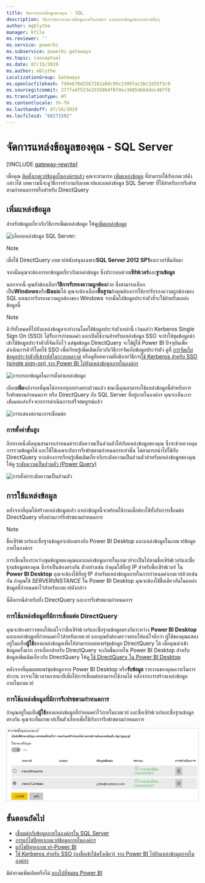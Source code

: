 ```yaml
---
title: จัดการแหล่งข้อมูลของคุณ - SQL
description: วิธีการจัดการเกตเวย์ข้อมูลภายในองค์กร และแหล่งข้อมูลของเกตเวย์นั้นๆ
author: mgblythe
manager: kfile
ms.reviewer: ''
ms.service: powerbi
ms.subservice: powerbi-gateways
ms.topic: conceptual
ms.date: 07/15/2019
ms.author: mblythe
LocalizationGroup: Gateways
ms.openlocfilehash: 7d9e670d2567181a0dc99c23997ac3bc2d35f3c9
ms.sourcegitcommit: 277fadf523e2555004f074ec36054bbddec407f8
ms.translationtype: HT
ms.contentlocale: th-TH
ms.lasthandoff: 07/16/2019
ms.locfileid: "68271592"
---
```

# <a name="manage-your-data-source---sql-server"></a>จัดการแหล่งข้อมูลของคุณ - SQL Server

[!INCLUDE [gateway-rewrite](includes/gateway-rewrite.md)]

เมื่อคุณ [ติดตั้งเกตเวย์ข้อมูลในองค์กรแล้ว](/data-integration/gateway/service-gateway-install) คุณจะสามารถ [เพิ่มแหล่งข้อมูล](service-gateway-data-sources.md#add-a-data-source) ที่สามารถใช้กับเกตเวย์ดังกล่าวได้ บทความนี้จะดูวิธีการทำงานกับเกตเวย์และแหล่งข้อมูล SQL Server ที่ใช้สำหรับการรีเฟรชตามกำหนดการหรือสำหรับ DirectQuery

## <a name="add-a-data-source"></a>เพิ่มแหล่งข้อมูล

สำหรับข้อมูลเกี่ยวกับวิธีการเพิ่มแหล่งข้อมูล ให้ดู[เพิ่มแหล่งข้อมูล](service-gateway-data-sources.md#add-a-data-source)

![เลือกแหล่งข้อมูล SQL Server:](media/service-gateway-enterprise-manage-sql/datasourcesettings2.png)

> [!NOTE]
> เมื่อใช้ DirectQuery เกตเวย์สนับสนุนเฉพาะ**SQL Server 2012 SP1**และเวอร์ชันถัดมา

จากนั้นคุณจะต้องกรอกข้อมูลเกี่ยวกับแหล่งข้อมูล ซึ่งประกอบด้วย**เซิร์ฟเวอร์**และ**ฐานข้อมูล**  

นอกจากนี้ คุณยังต้องเลือก**วิธีการรับรองความถูกต้อง**ด้วย ซึ่งสามารถเลือกเป็น**Windows**หรือ**Basic**ได้ คุณจะต้องเลือก**พื้นฐาน**ถ้าคุณต้องการใช้การรับรองความถูกต้องของ SQL แทนการรับรองความถูกต้องของ Windows จากนั้นใส่ข้อมูลประจำตัวที่จะใช้สำหรับแหล่งข้อมูลนี้

> [!NOTE]
> คิวรีทั้งหมดที่ไปยังแหล่งข้อมูลจะทำงานโดยใช้ข้อมูลประจำตัวเหล่านี้ เว้นแต่ว่า Kerberos Single Sign On (SSO) ได้รัับการกำหนดค่า และเปิดใช้งานสำหรับแหล่งข้อมูล SSO จะทำให้ชุดข้อมูลนำเข้าใช้ข้อมูลประจำตัวที่จัดเก็บไว้ แต่ชุดข้อมูล DirectQuery จะใช้ผู้ใช้ Power BI ปัจจุบันเพื่อดำเนินการคิวรีโดยใช้ SSO เพื่อเรียนรู้เพิ่มเติมเกี่ยวกับวิธีการจัดเก็บข้อมูลประจำตัว ดูที่ [การจัดเก็บข้อมูลประจำตัวที่เข้ารหัสในระบบคลาวด์](service-gateway-data-sources.md#storing-encrypted-credentials-in-the-cloud) หรือดูที่บทความที่อธิบายวิธีการ[ใช้ Kerberos สำหรับ SSO (single sign-on) จาก Power BI ไปยังแหล่งข้อมูลภายในองค์กร](service-gateway-sso-kerberos.md)

![การกรอกข้อมูลในการตั้งค่าแหล่งข้อมูล](media/service-gateway-enterprise-manage-sql/datasourcesettings3.png)

เลือก**เพิ่ม**หลังจากที่คุณได้กรอกทุกอย่างครบถ้วนแล้ว ขณะนี้คุณสามารถใช้แหล่งข้อมูลนี้สำหรับการรีเฟรชตามกำหนดการ หรือ DirectQuery กับ SQL Server ที่อยู่ภายในองค์กร คุณจะเห็น*การเชื่อมต่อสำเร็จ* หากการดำเนินการเสร็จสมบูรณ์แล้ว

![การแสดงสถานะการเชื่อมต่อ](media/service-gateway-enterprise-manage-sql/datasourcesettings4.png)

### <a name="advanced-settings"></a>การตั้งค่าขั้นสูง

อีกทางหนึ่งคือคุณสามารถกำหนดค่าระดับความเป็นส่วนตัวให้กับแหล่งข้อมูลของคุณ ซึ่งจะช่วยควบคุมการรวมข้อมูลได้ และใช้ได้เฉพาะกับการรีเฟรชตามกำหนดการเท่านั้น ไม่สามารถนำไปใช้กับ DirectQuery หากต้องการเรียนรู้เพิ่มเติมเกี่ยวกับระดับความเป็นส่วนตัวสำหรับแหล่งข้อมูลของคุณ ให้ดู [ระดับความเป็นส่วนตัว (Power Query)](https://support.office.com/article/Privacy-levels-Power-Query-CC3EDE4D-359E-4B28-BC72-9BEE7900B540)

![การตั้งค่าระดับความเป็นส่วนตัว](media/service-gateway-enterprise-manage-sql/datasourcesettings9.png)

## <a name="using-the-data-source"></a>การใช้แหล่งข้อมูล

หลังจากที่คุณได้สร้างแหล่งข้อมูลแล้ว แหล่งข้อมูลนี้จะพร้อมใช้งานเมื่อต้องใช้ทั้งกับการเชื่อมต่อ DirectQuery หรือผ่านการรีเฟรชตามกำหนดการ

> [!NOTE]
> ชื่อเซิร์ฟเวอร์และชื่อฐานข้อมูลจะต้องตรงกับ Power BI Desktop และแหล่งข้อมูลในเกตเวย์ข้อมูลภายในองค์กร

การเชื่อมโยงระหว่างชุดข้อมูลของคุณและแหล่งข้อมูลภายในเกตเวย์จะเป็นไปตามชื่อเซิร์ฟเวอร์และชื่อฐานข้อมูลของคุณ ซึ่งจำเป็นต้องตรงกัน ตัวอย่างเช่น ถ้าคุณใส่ที่อยู่ IP สำหรับชื่อเซิร์ฟเวอร์ ใน **Power BI Desktop** คุณจะต้องใช้ที่อยู่ IP สำหรับแหล่งข้อมูลภายในการกำหนดค่าเกตเวย์ด้วยเช่นกัน ถ้าคุณใช้ *SERVER\INSTANCE* ใน Power BI Desktop คุณจะต้องใช้ชื่อเดียวกันในแหล่งข้อมูลที่กำหนดค่าไว้สำหรับเกตเวย์ดังกล่าว

นี่คือกรณีสำหรับทั้ง DirectQuery และการรีเฟรชตามกำหนดการ

### <a name="using-the-data-source-with-directquery-connections"></a>การใช้แหล่งข้อมูลที่มีการเชื่อมต่อ DirectQuery

คุณจะต้องตรวจสอบให้แน่ใจว่าชื่อเซิร์ฟเวอร์และชื่อฐานข้อมูลตรงกันระหว่าง **Power BI Desktop** และแหล่งข้อมูลที่กำหนดค่าไว้สำหรับเกตเวย์ และคุณยังต้องตรวจสอบให้แน่ใจอีกว่า ผู้ใช้ของคุณแสดงอยู่ในแท็บ**ผู้ใช้**ของแหล่งข้อมูลเพื่อให้สามารถเผยแพร่ชุดข้อมูล DirectQuery ได้ เมื่อคุณนำเข้าข้อมูลครั้งแรก การเลือกสำหรับ DirectQuery จะเกิดขึ้นภายใน Power BI Desktop สำหรับข้อมูลเพิ่มเติมเกี่ยวกับ DirectQuery ให้ดู[ ใช้ DirectQuery ใน Power BI Desktop](desktop-use-directquery.md)

หลังจากที่คุณเผยแพร่ชุดข้อมูลจาก Power BI Desktop หรือ**รับข้อมูล** รายงานของคุณควรเริ่มการทำงาน อาจจะใช้เวลาหลายนาทีเพื่อให้การเชื่อมต่อสามารถใช้งานได้ หลังจากการสร้างแหล่งข้อมูลภายในเกตเวย์

### <a name="using-the-data-source-with-scheduled-refresh"></a>การใช้แหล่งข้อมูลที่มีการรีเฟรชตามกำหนดการ

ถ้าคุณอยู่ในแท็บ**ผู้ใช้**ของแหล่งข้อมูลที่กำหนดค่าไว้ภายในเกตเวย์ และชื่อเซิร์ฟเวอร์และชื่อฐานข้อมูลตรงกัน คุณจะเห็นเกตเวย์เป็นตัวเลือกเพื่อใช้กับการรีเฟรชตามกำหนดการ

![การแสดงรายชื่อผู้ใช้](media/service-gateway-enterprise-manage-sql/powerbi-gateway-enterprise-schedule-refresh.png)

## <a name="next-steps"></a>ขั้นตอนถัดไป

* [เชื่อมต่อกับข้อมูลภายในองค์กรใน SQL Server](service-gateway-sql-tutorial.md)
* [การแก้ไขปัญหาเกตเวย์ข้อมูลภายในองค์กร](/data-integration/gateway/service-gateway-tshoot)
* [แก้ไขปัญหาเกตเวย์-Power BI](service-gateway-onprem-tshoot.md)
* [ใช้ Kerberos สำหรับ SSO (ลงชื่อเข้าใช้ครั้งเดียว) จาก Power BI ไปยังแหล่งข้อมูลภายในองค์กร](service-gateway-sso-kerberos.md)

มีคำถามเพิ่มเติมหรือไม่ [ลองไปที่ชุมชน Power BI](http://community.powerbi.com/)

